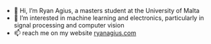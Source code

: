 - 👋 Hi, I’m Ryan Agius, a masters student at the University of Malta
- 👀 I’m interested in machine learning and electronics, particularly in signal processing and computer vision
- 📫 reach me on my website [ryanagius.com](https://www.ryanagius.com/) 

<!---
ryagi97/ryagi97 is a ✨ special ✨ repository because its `README.md` (this file) appears on your GitHub profile.
You can click the Preview link to take a look at your changes.
--->
